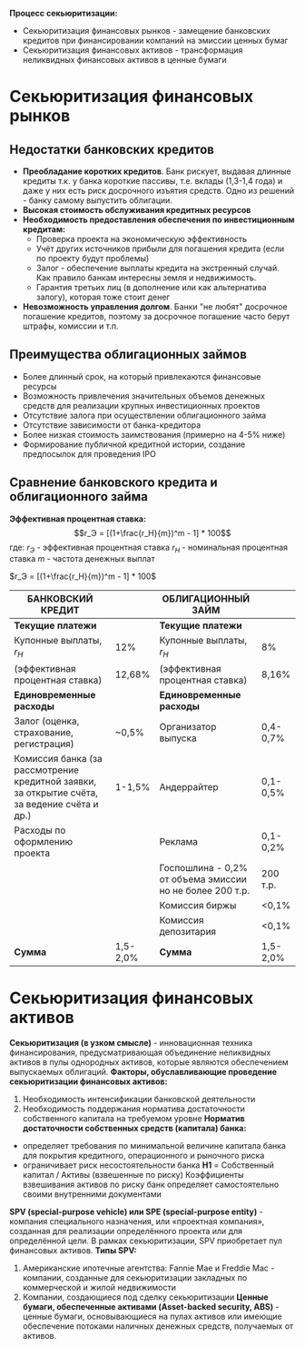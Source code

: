 **Процесс секьюритизации:**
- Секьюритизация финансовых рынков - замещение банковских кредитов при финансировании компаний на эмиссии ценных бумаг
- Секьюритизация финансовых активов - трансформация неликвидных финансовых активов в ценные бумаги
# Секьюритизация финансовых рынков
## Недостатки банковских кредитов
- **Преобладание коротких кредитов**. Банк рискует, выдавая длинные кредиты т.к. у банка короткие пассивы, т.е. вклады (1,3-1,4 года) и даже у них есть риск досрочного изъятия средств. Одно из решений - банку самому выпустить облигации.
- **Высокая стоимость обслуживания кредитных ресурсов**
- **Необходимость предоставления обеспечения по инвестиционным кредитам:**
	- Проверка проекта на экономическую эффективность
	- Учёт других источников прибыли для погашения кредита (если по проекту будут проблемы)
	- Залог - обеспечение выплаты кредита на экстренный случай. Как правило банкам интересны земля и недвижимость.
	- Гарантия третьих лиц (в дополнение или как альтернатива залогу), которая тоже стоит денег
- **Невозможность управления долгом**. Банки "не любят" досрочное погашение кредитов, поэтому за досрочное погашение часто берут штрафы, комиссии и т.п.
## Преимущества облигационных займов
- Более длинный срок, на который привлекаются финансовые ресурсы
- Возможность привлечения значительных объемов денежных средств для реализации крупных инвестиционных проектов
- Отсутствие залога при осуществлении облигационного займа
- Отсутствие зависимости от банка-кредитора
- Более низкая стоимость заимствования (примерно на 4-5% ниже)
- Формирование публичной кредитной истории, создание предпосылок для проведения IPO
## Сравнение банковского кредита и облигационного займа

**Эффективная процентная ставка:**
$$r_Э = [(1+\frac{r_Н}{m})^m - 1] * 100$$
где:
	$r_Э$ - эффективная процентная ставка
	$r_Н$ - номинальная процентная ставка
	$m$ - частота денежных выплат

$r_Э = [(1+\frac{r_Н}{m})^m - 1] * 100$

| БАНКОВСКИЙ КРЕДИТ                                                                            |          | ОБЛИГАЦИОННЫЙ ЗАЙМ                                       |          |
| -------------------------------------------------------------------------------------------- | -------- | -------------------------------------------------------- | -------- |
| **Текущие платежи**                                                                          |          | **Текущие платежи**                                      |          |
| Купонные выплаты, $r_Н$                                                                      | 12%      | Купонные выплаты, $r_Н$                                  | 8%       |
| (эффективная процентная ставка)                                                              | 12,68%   | (эффективная процентная ставка)                          | 8,16%    |
| **Единовременные расходы**                                                                   |          | **Единовременные расходы**                               |          |
| Залог (оценка, страхование, регистрация)                                                     | ~0,5%    | Организатор выпуска                                      | 0,4-0,7% |
| Комиссия банка (за рассмотрение кредитной заявки, за открытие счёта, за ведение счёта и др.) | 1-1,5%   | Андеррайтер                                              | 0,1-0,5% |
| Расходы по оформлению проекта                                                                |          | Реклама                                                  | 0,1-0,2% |
|                                                                                              |          | Госпошлина - 0,2% от объема эмиссии но не более 200 т.р. | 200 т.р. |
|                                                                                              |          | Комиссия биржы                                           | <0,1%    |
|                                                                                              |          | Комиссия депозитария                                     | <0,1%    |
| **Сумма**                                                                                    | 1,5-2,0% | **Сумма**                                                | 1,5-2,0% |
# Секьюритизация финансовых активов
**Секьюритизация (в узком смысле)** - инновационная техника финансирования, предусматривающая объединение неликвидных активов в пулы однородных активов, которые являются обеспечением выпускаемых облигаций.
**Факторы, обуславливающие проведение секьюритизации финансовых активов:**
1. Необходимость интенсификации банковской деятельности
2. Необходимость поддержания норматива достаточности собственного капитала на требуемом уровне
**Норматив достаточности собственных средств (капитала) банка:**
* определяет требования по минимальной величине капитала банка для покрытия кредитного, операционного и рыночного риска
* ограничивает риск несостоятельности банка
**H1** = Собственный капитал / Активы (взвешенные по риску)
Коэффициенты взвешивания активов по риску банк определяет самостоятельно своими внутренними документами

**SPV (special-purpose vehicle) или SPE (special-purpose entity)** - компания специального назначения, или «проектная компания», созданная для реализации определённого проекта или для определённой цели. В рамках секьюритизации, SPV приобретает пул финансовых активов.
**Типы SPV:**
1. Американские ипотечные агентства: Fannie Mae и Freddie Mac - компании, созданные для секьюритизации закладных по коммерческой и жилой недвижимости
2. Компании, создающиеся под сделку секьюритизации
**Ценные бумаги, обеспеченные активами (Asset-backed security, ABS)** - ценные бумаги, основывающиеся на пулах активов или имеющие обеспечение потоками наличных денежных средств, получаемых от активов.
